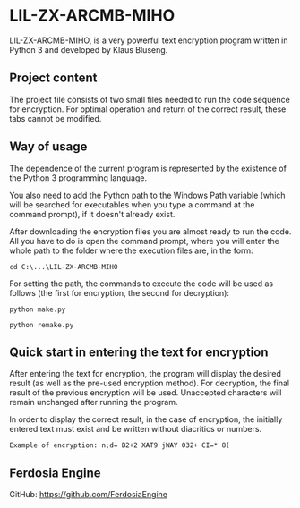 # LIL-ZX-ARCMB-MIHO

LIL-ZX-ARCMB-MIHO, is a very powerful text encryption program written in Python 3 and developed by Klaus Bluseng.

## Project content

The project file consists of two small files needed to run the code sequence for encryption. For optimal operation and return of the correct result, these tabs cannot be modified.

## Way of usage

The dependence of the current program is represented by the existence of the Python 3 programming language.

You also need to add the Python path to the Windows Path variable (which will be searched for executables when you type a command at the command prompt), if it doesn't already exist.

After downloading the encryption files you are almost ready to run the code. All you have to do is open the command prompt, where you will enter the whole path to the folder where the execution files are, in the form:

```
cd C:\...\LIL-ZX-ARCMB-MIHO
```

For setting the path, the commands to execute the code will be used as follows (the first for encryption, the second for decryption):

```
python make.py
```

```
python remake.py
```

## Quick start in entering the text for encryption

After entering the text for encryption, the program will display the desired result (as well as the pre-used encryption method). For decryption, the final result of the previous encryption will be used. Unaccepted characters will remain unchanged after running the program.

In order to display the correct result, in the case of encryption, the initially entered text must exist and be written without diacritics or numbers.

```
Example of encryption: n;d= B2+2 XAT9 jWAY 032+ CI=* 8(
```

## Ferdosia Engine

GitHub: https://github.com/FerdosiaEngine

